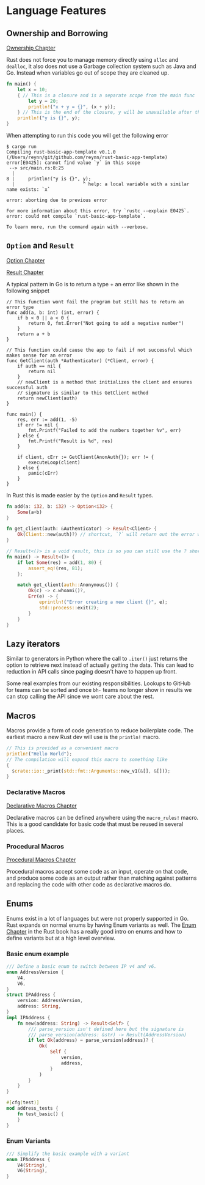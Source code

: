 # Language Features <!-- omit in toc -->

## Ownership and Borrowing

[Ownership Chapter]

Rust does not force you to manage memory directly using `alloc` and `dealloc`, it also does not use a
Garbage collection system such as Java and Go. Instead when variables go out of scope they are cleaned up.

```rust
fn main() {
    let x = 10;
    { // This is a closure and is a separate scope from the main func
        let y = 20;
        println!("x + y = {}", (x + y));
    } // This is the end of the closure, y will be unavailable after this
    println!("y is {}", y);
}
```

When attempting to run this code you will get the following error

```shell
$ cargo run
Compiling rust-basic-app-template v0.1.0 (/Users/reynn/git/github.com/reynn/rust-basic-app-template)
error[E0425]: cannot find value `y` in this scope
 --> src/main.rs:8:25
  |
8 |     println!("y is {}", y);
  |                         ^ help: a local variable with a similar name exists: `x`

error: aborting due to previous error

For more information about this error, try `rustc --explain E0425`.
error: could not compile `rust-basic-app-template`.

To learn more, run the command again with --verbose.
```

## `Option` and `Result`

[Option Chapter]

[Result Chapter]

A typical pattern in Go is to return a type + an error like shown in the following snippet

```golang
// This function wont fail the program but still has to return an error type
func add(a, b: int) (int, error) {
    if b < 0 || a < 0 {
        return 0, fmt.Error("Not going to add a negative number")
    }
    return a + b
}

// This function could cause the app to fail if not successful which makes sense for an error
func GetClient(auth *Authenticator) (*Client, error) {
    if auth == nil {
        return nil
    }
    // newClient is a method that initializes the client and ensures successful auth
    // signature is similar to this GetClient method
    return newClient(auth)
}

func main() {
    res, err := add(1, -5)
    if err != nil {
        fmt.Printf("Failed to add the numbers together %v", err)
    } else {
        fmt.Printf("Result is %d", res)
    }

    if client, cErr := GetClient(AnonAuth{}); err != {
        executeLoop(client)
    } else {
        panic(cErr)
    }
}
```

In Rust this is made easier by the `Option` and `Result` types.

```rust
fn add(a: i32, b: i32) -> Option<i32> {
    Some(a+b)
}

fn get_client(auth: &Authenticator) -> Result<Client> {
    Ok(Client::new(auth)?) // shortcut, `?` will return out the error when the function returns a Result
}

// Result<()> is a void result, this is so you can still use the ? shortcut in main
fn main() -> Result<()> {
    if let Some(res) = add(1, 80) {
        assert_eq!(res, 81);
    };

    match get_client(auth::Anonymous()) {
        Ok(c) -> c.whoami()?,
        Err(e) -> {
            eprintln!("Error creating a new client {}", e);
            std::process::exit(2);
        }
    }
}
```

## Lazy iterators

Similar to generators in Python where the call to `.iter()` just returns the
option to retrieve next instead of actually getting the data.
This can lead to reduction in API calls since paging doesn't have to happen up front.

Some real examples from our existing responsibilities.
Lookups to GitHub for teams can be sorted and once `bh-` teams no longer show
in results we can stop calling the API since we wont care about the rest.

## Macros

Macros provide a form of code generation to reduce boilerplate code. The earliest
macro a new Rust dev will use is the `println!` macro.

```rust
// This is provided as a convenient macro
println!("Hello World");
// The compilation will expand this macro to something like
{
  $crate::io::_print(std::fmt::Arguments::new_v1(&[], &[]));
}
```

### Declarative Macros

[Declarative Macros Chapter]

Declarative macros can be defined anywhere using the `macro_rules!` macro.
This is a good candidate for basic code that must be reused in several places.

### Procedural Macros

[Procedural Macros Chapter]

Procedural macros accept some code as an input, operate on that code, and produce some code as an output rather than matching against patterns and replacing the code with other code as declarative macros do.

## Enums

Enums exist in a lot of languages but were not properly supported in Go.
Rust expands on normal enums by having Enum variants as well. The [Enum Chapter]
in the Rust book has a really good intro on enums and how to define variants
but at a high level overview.

### Basic enum example

```rust
/// Define a basic enum to switch between IP v4 and v6.
enum AddressVersion {
    V4,
    V6,
}
struct IPAddress {
    version: AddressVersion,
    address: String,
}
impl IPAddress {
    fn new(address: String) -> Result<Self> {
        /// parse_version isn't defined here but the signature is
        /// parse_version(address: &str) -> Result(AddressVersion)
        if let Ok(address) = parse_version(address)? {
            Ok(
                Self {
                    version,
                    address,
                }
            )
        }
    }
}

#[cfg(test)]
mod address_tests {
    fn test_basic() {
    }
}
```

### Enum Variants

```rust
/// Simplify the basic example with a variant
enum IPAddress {
    V4(String),
    V6(String),
}
```

<!-- Links below -->

[enum chapter]: https://doc.rust-lang.org/book/ch06-01-defining-an-enum.html
[ownership chapter]: https://doc.rust-lang.org/book/ch04-00-understanding-ownership.html
[option chapter]: https://doc.rust-lang.org/book/ch06-01-defining-an-enum.html?highlight=option#the-option-enum-and-its-advantages-over-null-values
[result chapter]: https://doc.rust-lang.org/book/ch09-02-recoverable-errors-with-result.html
[declarative macros chapter]: https://doc.rust-lang.org/book/ch19-06-macros.html#declarative-macros-with-macro_rules-for-general-metaprogramming
[procedural macros chapter]: https://doc.rust-lang.org/book/ch19-06-macros.html#procedural-macros-for-generating-code-from-attributes
